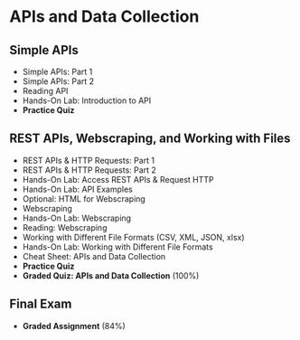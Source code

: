 # APIs and Data Collection
## Simple APIs
- Simple APIs: Part 1
- Simple APIs: Part 2
- Reading API
- Hands-On Lab: Introduction to API
- **Practice Quiz**
## REST APIs, Webscraping, and Working with Files
- REST APIs & HTTP Requests: Part 1
- REST APIs & HTTP Requests: Part 2
- Hands-On Lab: Access REST APIs & Request HTTP
- Hands-On Lab: API Examples
- Optional: HTML for Webscraping
- Webscraping
- Hands-On Lab: Webscraping
- Reading: Webscraping
- Working with Different File Formats (CSV, XML, JSON, xlsx)
- Hands-On Lab: Working with Different File Formats
- Cheat Sheet: APIs and Data Collection
- **Practice Quiz**
- **Graded Quiz: APIs and Data Collection** (100%)
## Final Exam
- **Graded Assignment** (84%)
